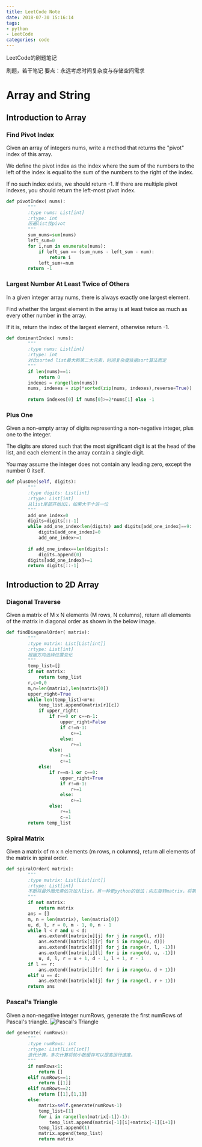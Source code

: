 ```yaml
---
title: LeetCode Note
date: 2018-07-30 15:16:14
tags:
- python
- LeetCode
categories: code
---
```

LeetCode的刷题笔记
<!-- more -->

刷题，若干笔记
要点：永远考虑时间复杂度与存储空间需求

# Array and String

## Introduction to Array

### Find Pivot Index
Given an array of integers nums, write a method that returns the "pivot" index of this array.

We define the pivot index as the index where the sum of the numbers to the left of the index is equal to the sum of the numbers to the right of the index.

If no such index exists, we should return -1. If there are multiple pivot indexes, you should return the left-most pivot index.


```python
def pivotIndex( nums):
        """
        :type nums: List[int]
        :rtype: int
        历遍list找pivot
        """
        sum_nums=sum(nums)
        left_sum=0
        for i,num in enumerate(nums):
            if left_sum == (sum_nums - left_sum - num):
                return i
            left_sum+=num
        return -1
```

### Largest Number At Least Twice of Others
In a given integer array nums, there is always exactly one largest element.

Find whether the largest element in the array is at least twice as much as every other number in the array.

If it is, return the index of the largest element, otherwise return -1.


```python
def dominantIndex( nums):
        """
        :type nums: List[int]
        :rtype: int
        对比sorted list最大和第二大元素，时间复杂度依据sort算法而定
        """
        if len(nums)==1:
            return 0
        indexes = range(len(nums))
        nums, indexes = zip(*sorted(zip(nums, indexes),reverse=True))
        
        return indexes[0] if nums[0]>=2*nums[1] else -1
```

### Plus One
Given a non-empty array of digits representing a non-negative integer, plus one to the integer.

The digits are stored such that the most significant digit is at the head of the list, and each element in the array contain a single digit.

You may assume the integer does not contain any leading zero, except the number 0 itself.


```python
def plusOne(self, digits):
        """
        :type digits: List[int]
        :rtype: List[int]
        从list尾部开始加1，如果大于十进一位
        """
        add_one_index=0
        digits=digits[::-1]
        while add_one_index<len(digits) and digits[add_one_index]==9:
            digits[add_one_index]=0
            add_one_index+=1
    
        if add_one_index==len(digits):
            digits.append(0)
        digits[add_one_index]+=1
        return digits[::-1]
```

## Introduction to 2D Array

### Diagonal Traverse
Given a matrix of M x N elements (M rows, N columns), return all elements of the matrix in diagonal order as shown in the below image.


```python
def findDiagonalOrder( matrix):
        """
        :type matrix: List[List[int]]
        :rtype: List[int]
        根据方向选择位置变化
        """
        temp_list=[]
        if not matrix:
            return temp_list
        r,c=0,0
        m,n=len(matrix),len(matrix[0])
        upper_right=True
        while len(temp_list)<m*n:
            temp_list.append(matrix[r][c])
            if upper_right:
                if r==0 or c==n-1:
                    upper_right=False
                    if c!=n-1:
                        c+=1
                    else:
                        r+=1                     
                else:
                    r-=1
                    c+=1                
            else:
                if r==m-1 or c==0:
                    upper_right=True
                    if r!=m-1:
                        r+=1
                    else:
                        c+=1
                else:
                    r+=1
                    c-=1
        return temp_list
```

### Spiral Matrix
Given a matrix of m x n elements (m rows, n columns), return all elements of the matrix in spiral order.


```python
def spiralOrder( matrix):
        """
        :type matrix: List[List[int]]
        :rtype: List[int]
        不断将最外圈元素依次加入list。另一种更python的做法：向左旋转matrix，将第一排元素加入list
        """
        if not matrix:
            return matrix
        ans = []
        m, n = len(matrix), len(matrix[0])
        u, d, l, r = 0, m - 1, 0, n - 1
        while l < r and u < d:
            ans.extend([matrix[u][j] for j in range(l, r)])
            ans.extend([matrix[i][r] for i in range(u, d)])
            ans.extend([matrix[d][j] for j in range(r, l, -1)])
            ans.extend([matrix[i][l] for i in range(d, u, -1)])
            u, d, l, r = u + 1, d - 1, l + 1, r - 1
        if l == r:
            ans.extend([matrix[i][r] for i in range(u, d + 1)])
        elif u == d:
            ans.extend([matrix[u][j] for j in range(l, r + 1)])
        return ans
```

### Pascal's Triangle
Given a non-negative integer numRows, generate the first numRows of Pascal's triangle.
![Pascal's Triangle](https://upload.wikimedia.org/wikipedia/commons/0/0d/PascalTriangleAnimated2.gif)


```python
def generate( numRows):
        """
        :type numRows: int
        :rtype: List[List[int]]
        迭代计算，多次计算将较小数缓存可以提高运行速度。
        """
        if numRows<1:
            return []
        elif numRows==1:
            return [[1]]
        elif numRows==2:
            return [[1],[1,1]]
        else:
            matrix=self.generate(numRows-1)
            temp_list=[1]
            for i in range(len(matrix[-1])-1):
                temp_list.append(matrix[-1][i]+matrix[-1][i+1])
            temp_list.append(1)
            matrix.append(temp_list)
            return matrix
```

